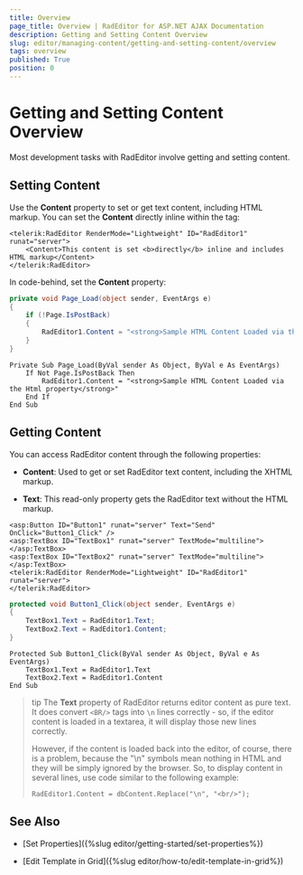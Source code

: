 ```yaml
---
title: Overview
page_title: Overview | RadEditor for ASP.NET AJAX Documentation
description: Getting and Setting Content Overview
slug: editor/managing-content/getting-and-setting-content/overview
tags: overview
published: True
position: 0
---
```


# Getting and Setting Content Overview

Most development tasks with RadEditor involve getting and setting content.

## Setting Content

Use the **Content** property to set or get text content, including HTML markup. You can set the **Content** directly inline within the **<Content>** tag:

````ASP.NET
<telerik:RadEditor RenderMode="Lightweight" ID="RadEditor1" runat="server">
	<Content>This content is set <b>directly</b> inline and includes HTML markup</Content>
</telerik:RadEditor>
````

In code-behind, set the **Content** property:

````C#
private void Page_Load(object sender, EventArgs e)
{
	if (!Page.IsPostBack)
	{
		RadEditor1.Content = "<strong>Sample HTML Content Loaded via the Html property</strong>";
	}
}	
````
````VB
Private Sub Page_Load(ByVal sender As Object, ByVal e As EventArgs)
	If Not Page.IsPostBack Then
		RadEditor1.Content = "<strong>Sample HTML Content Loaded via the Html property</strong>"
	End If
End Sub
````

## Getting Content

You can access RadEditor content through the following properties:

* **Content**: Used to get or set RadEditor text content, including the XHTML markup.

* **Text**: This read-only property gets the RadEditor text without the HTML markup.

````ASP.NET
<asp:Button ID="Button1" runat="server" Text="Send" OnClick="Button1_Click" />
<asp:TextBox ID="TextBox1" runat="server" TextMode="multiline"></asp:TextBox>
<asp:TextBox ID="TextBox2" runat="server" TextMode="multiline"></asp:TextBox>
<telerik:RadEditor RenderMode="Lightweight" ID="RadEditor1" runat="server">
</telerik:RadEditor>
````


````C#
protected void Button1_Click(object sender, EventArgs e)
{
	TextBox1.Text = RadEditor1.Text;
	TextBox2.Text = RadEditor1.Content;
} 
````
````VB
Protected Sub Button1_Click(ByVal sender As Object, ByVal e As EventArgs)
	TextBox1.Text = RadEditor1.Text
	TextBox2.Text = RadEditor1.Content
End Sub
````

>tip The **Text** property of RadEditor returns editor content as pure text. It does convert `<BR/>` tags into `\n` lines correctly - so, if the editor content is loaded in a textarea, it will display those new lines correctly.
>
>However, if the content is loaded back into the editor, of course, there is a problem, because the "\n" symbols mean nothing in HTML and they will be simply ignored by the browser. So, to display content in several lines, use code similar to the following example:
>
>`RadEditor1.Content = dbContent.Replace("\n", "<br/>");`

## See Also

 * [Set Properties]({%slug editor/getting-started/set-properties%})

 * [Edit Template in Grid]({%slug editor/how-to/edit-template-in-grid%})
